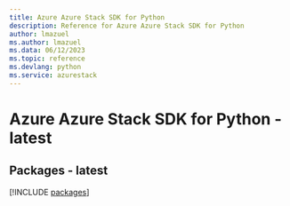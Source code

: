 ```yaml
---
title: Azure Azure Stack SDK for Python
description: Reference for Azure Azure Stack SDK for Python
author: lmazuel
ms.author: lmazuel
ms.data: 06/12/2023
ms.topic: reference
ms.devlang: python
ms.service: azurestack
---
```

# Azure Azure Stack SDK for Python - latest
## Packages - latest
[!INCLUDE [packages](azure-stack-index.md)]